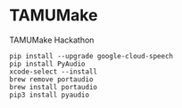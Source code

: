 # TAMUMake
TAMUMake Hackathon  
```
pip install --upgrade google-cloud-speech  
pip install PyAudio  
xcode-select --install  
brew remove portaudio  
brew install portaudio  
pip3 install pyaudio  
```
